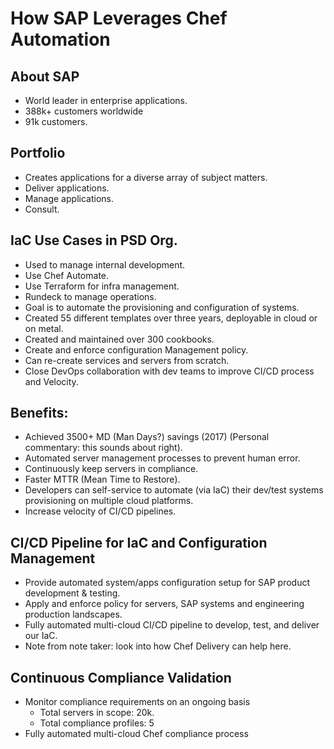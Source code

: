 # How SAP Leverages Chef Automation

## About SAP
 * World leader in enterprise applications.
 * 388k+ customers worldwide
 * 91k customers.

## Portfolio
 * Creates applications for a diverse array of subject matters.
 * Deliver applications.
 * Manage applications.
 * Consult.

## IaC Use Cases in PSD Org.
 * Used to manage internal development.
 * Use Chef Automate.
 * Use Terraform for infra management.
 * Rundeck to manage operations.
 * Goal is to automate the provisioning and configuration of systems.
 * Created 55 different templates over three years, deployable in cloud or on metal.
 * Created and maintained over 300 cookbooks.
 * Create and enforce configuration Management policy.
 * Can re-create services and servers from scratch.
 * Close DevOps collaboration with dev teams to improve CI/CD process and Velocity.

## Benefits:
 * Achieved 3500+ MD (Man Days?) savings (2017) (Personal commentary: this sounds about right).
 * Automated server management processes to prevent human error.
 * Continuously keep servers in compliance.
 * Faster MTTR (Mean Time to Restore).
 * Developers can self-service to automate (via IaC) their dev/test systems provisioning on multiple cloud platforms.
 * Increase velocity of CI/CD pipelines.


## CI/CD Pipeline for IaC and Configuration Management
 * Provide automated system/apps configuration setup for SAP product development & testing.
 * Apply and enforce policy for servers, SAP systems and engineering production landscapes.
 * Fully automated multi-cloud CI/CD pipeline to develop, test, and deliver our IaC.
 * Note from note taker: look into how Chef Delivery can help here.

## Continuous Compliance Validation
 * Monitor compliance requirements on an ongoing basis
   + Total servers in scope: 20k.
   + Total compliance profiles: 5
 * Fully automated multi-cloud Chef compliance process
 
